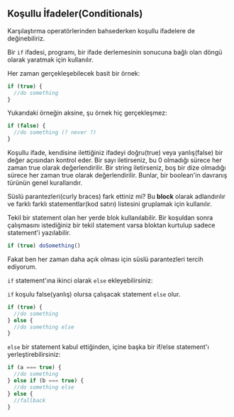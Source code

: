 ## Koşullu İfadeler(Conditionals)

Karşılaştırma operatörlerinden bahsederken koşullu ifadelere de değinebiliriz.

Bir `if` ifadesi, programı, bir ifade derlemesinin sonucuna bağlı olan döngü olarak yaratmak için kullanılır.

Her zaman gerçekleşebilecek basit bir örnek:

```js
if (true) {
  //do something
}
```

Yukarıdaki örneğin aksine, şu örnek hiç gerçekleşmez:

```js
if (false) {
  //do something (? never ?)
}
```


Koşullu ifade, kendisine ilettiğiniz ifadeyi doğru(true) veya yanlış(false) bir değer açısından kontrol eder. Bir sayı iletirseniz, bu 0 olmadığı sürece her zaman true olarak değerlendirilir. Bir string iletirseniz, boş bir dize olmadığı sürece her zaman true olarak değerlendirilir. Bunlar, bir boolean'in davranış türünün genel kurallarıdır.

Süslü parantezleri(curly braces) fark ettiniz mi? Bu **block** olarak adlandırılır ve farklı farklı statementlar(kod satırı) listesini gruplamak için kullanılır.

Tekil bir statement olan her yerde blok kullanılabilir. Bir koşuldan sonra çalışmasını istediğiniz bir tekil statement varsa bloktan kurtulup sadece statement'i yazılabilir. 

```js
if (true) doSomething()
```

Fakat ben her zaman daha açık olması için süslü parantezleri tercih ediyorum.

`if` statement'ına ikinci olarak `else` ekleyebilirsiniz:

`if` koşulu false(yanlış) olursa çalışacak statement `else` olur.

```js
if (true) {
  //do something
} else {
  //do something else
}
```

`else` bir statement kabul ettiğinden, içine başka bir if/else statement'ı yerleştirebilirsiniz:

```js
if (a === true) {
  //do something
} else if (b === true) {
  //do something else
} else {
  //fallback
}
```